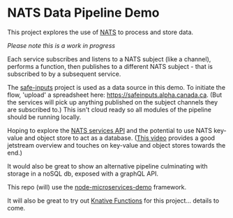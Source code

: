 # NATS Data Pipeline Demo

This project explores the use of [NATS](https://nats.io/) to process and store data.  

*Please note this is a work in progress*

Each service subscribes and listens to a NATS subject (like a channel), performs a function, then publishes to a different NATS subject - that is subscribed to by a subsequent service. 

The [safe-inputs](https://github.com/PHACDataHub/safe-inputs) project is used as a data source in this demo. To initiate the flow, 'upload' a spreadsheet here: https://safeinputs.alpha.canada.ca. (But the services will pick up anything published on the subject channels they are subscribed to.)  This isn't cloud ready so all modules of the pipeline should be running locally.

Hoping to explore the [NATS services API](https://www.youtube.com/watch?v=vUWw3HVY35E) and the potential to use NATS key-value and object store to act as a database. ([This video](https://www.youtube.com/watch?v=EJJ2SG-cKyM) provides a good jetstream overview and touches on key-value and object stores towards the end.)

It would also be great to show an alternative pipeline culminating with storage in a noSQL db, exposed with a graphQL API. 

This repo (will) use the [node-microservices-demo](https://github.com/PHACDataHub/node-microservices-demo) framework.

It will also be great to try out [Knative Functions](https://www.youtube.com/watch?v=VjI5WDOhAwk&t=5s) for this project... details to come.  
